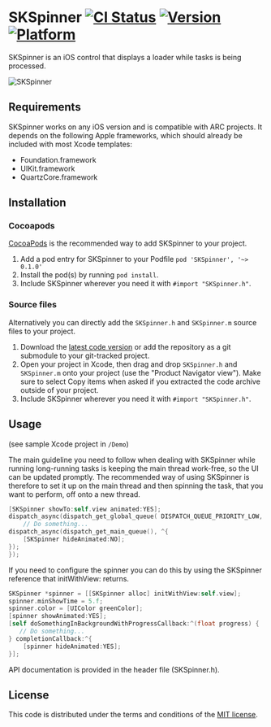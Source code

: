 # SKSpinner [![CI Status](https://travis-ci.org/TXF/SKSpinner.svg?branch=master)](https://travis-ci.org/TXF/SKSpinner) [![Version](https://img.shields.io/cocoapods/v/SKSpinner.svg?style=flat)](http://cocoapods.org/pods/SKSpinner) [![Platform](https://img.shields.io/cocoapods/p/SKSpinner.svg?style=flat)](http://cocoapods.org/pods/SKSpinner)
SKSpinner is an iOS control that displays a loader while tasks is being processed.

![SKSpinner](http://s30.postimg.org/n45yfh2lt/SKSpinner.gif)
<!---
 [![License](https://img.shields.io/cocoapods/l/SKSpinner.svg?style=flat)](http://cocoapods.org/pods/SKSpinner)
-->

## Requirements

SKSpinner works on any iOS version and is compatible with ARC projects. It depends on the following Apple frameworks, which should already be included with most Xcode templates:

* Foundation.framework
* UIKit.framework
* QuartzCore.framework

## Installation

### Cocoapods

[CocoaPods](http://cocoapods.org) is the recommended way to add SKSpinner to your project.

1. Add a pod entry for SKSpinner to your Podfile `pod 'SKSpinner', '~> 0.1.0'`
2. Install the pod(s) by running `pod install`.
3. Include SKSpinner wherever you need it with `#import "SKSpinner.h"`.

### Source files

Alternatively you can directly add the `SKSpinner.h` and `SKSpinner.m` source files to your project.

1. Download the [latest code version](https://github.com/TXF/SKSpinner/archive/master.zip) or add the repository as a git submodule to your git-tracked project. 
2. Open your project in Xcode, then drag and drop `SKSpinner.h` and `SKSpinner.m` onto your project (use the "Product Navigator view"). Make sure to select Copy items when asked if you extracted the code archive outside of your project. 
3. Include SKSpinner wherever you need it with `#import "SKSpinner.h"`.

## Usage

(see sample Xcode project in `/Demo`)

The main guideline you need to follow when dealing with SKSpinner while running long-running tasks is keeping the main thread work-free, so the UI can be updated promptly. The recommended way of using SKSpinner is therefore to set it up on the main thread and then spinning the task, that you want to perform, off onto a new thread. 

```objective-c
[SKSpinner showTo:self.view animated:YES];
dispatch_async(dispatch_get_global_queue( DISPATCH_QUEUE_PRIORITY_LOW, 0), ^{
    // Do something...
dispatch_async(dispatch_get_main_queue(), ^{
    [SKSpinner hideAnimated:NO];
});
});
```

If you need to configure the spinner you can do this by using the SKSpinner reference that initWithView: returns. 

```objective-c
SKSpinner *spinner = [[SKSpinner alloc] initWithView:self.view];
spinner.minShowTime = 5.f;
spinner.color = [UIColor greenColor];
[spinner showAnimated:YES];
[self doSomethingInBackgroundWithProgressCallback:^(float progress) {
   // Do something...
} completionCallback:^{
    [spinner hideAnimated:YES];
}];
```

API documentation is provided in the header file (SKSpinner.h).

## License

This code is distributed under the terms and conditions of the [MIT license](LICENSE). 

